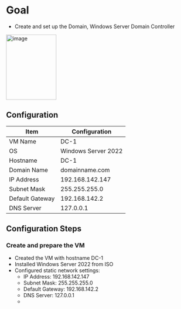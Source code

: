 # Goal 
- Create and set up the Domain, Windows Server Domain Controller
<img width="137" height="178" alt="image" src="https://github.com/user-attachments/assets/b1b84dcd-5c8a-4343-b8c5-59358606ab73" />


## Configuration

| Item               | Configuration                  |
|--------------------|--------------------------------|
| VM Name            | DC-1|
| OS                 | Windows Server 2022|
| Hostname           | DC-1                           |
| Domain Name        | domainname.com                 |
| IP Address         | 192.168.142.147                |
| Subnet Mask        | 255.255.255.0                  |
| Default Gateway    | 192.168.142.2                  |
| DNS Server         | 127.0.0.1                      |

## Configuration Steps

### Create and prepare the VM
- Created the VM with hostname DC-1
- Installed Windows Server 2022 from ISO
- Configured static network settings:
  - IP Address: 192.168.142.147
  - Subnet Mask: 255.255.255.0
  - Default Gateway: 192.168.142.2
  - DNS Server: 127.0.0.1
  - 
